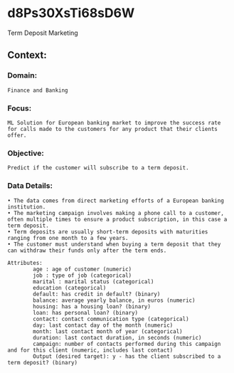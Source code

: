 # d8Ps30XsTi68sD6W

Term Deposit Marketing

## Context:
### Domain: 
    Finance and Banking
    
### Focus: 
    ML Solution for European banking market to improve the success rate for calls made to the customers for any product that their clients offer.

### Objective:
    Predict if the customer will subscribe to a term deposit.

### Data Details:
  	• The data comes from direct marketing efforts of a European banking institution. 
  	• The marketing campaign involves making a phone call to a customer, often multiple times to ensure a product subscription, in this case a term deposit. 
  	• Term deposits are usually short-term deposits with maturities ranging from one month to a few years. 
    • The customer must understand when buying a term deposit that they can withdraw their funds only after the term ends. 
  
    Attributes:
        	age : age of customer (numeric)
        	job : type of job (categorical) 
        	marital : marital status (categorical)
        	education (categorical)
        	default: has credit in default? (binary)
        	balance: average yearly balance, in euros (numeric) 
        	housing: has a housing loan? (binary)
        	loan: has personal loan? (binary)
        	contact: contact communication type (categorical) 
        	day: last contact day of the month (numeric)
        	month: last contact month of year (categorical)
        	duration: last contact duration, in seconds (numeric)
        	campaign: number of contacts performed during this campaign and for this client (numeric, includes last contact)
        	Output (desired target): y - has the client subscribed to a term deposit? (binary)

